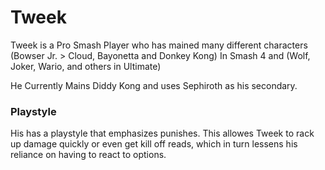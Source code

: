 # Tweek 

Tweek is a Pro Smash Player who has mained many different characters (Bowser Jr. > Cloud, Bayonetta and Donkey Kong) In Smash 4 and (Wolf, Joker, Wario, and others in Ultimate)


He Currently Mains Diddy Kong and uses Sephiroth as his secondary.


### Playstyle

His has a playstyle that emphasizes punishes. This allowes Tweek to rack up damage quickly or even get kill off reads, which in turn lessens his reliance on having to react to options.


